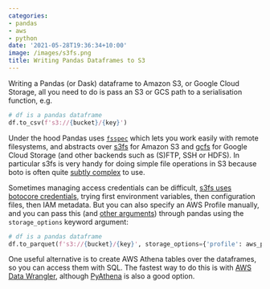 ```yaml
---
categories:
- pandas
- aws
- python
date: '2021-05-28T19:36:34+10:00'
image: /images/s3fs.png
title: Writing Pandas Dataframes to S3
---
```


Writing a Pandas (or Dask) dataframe to Amazon S3, or Google Cloud Storage, all you need to do is pass an S3 or GCS path to a serialisation function, e.g.

```python
# df is a pandas dataframe
df.to_csv(f's3://{bucket}/{key}')
```

Under the hood Pandas uses [`fsspec`](https://filesystem-spec.readthedocs.io/en/latest/) which lets you work easily with remote filesystems, and abstracts over [s3fs](https://s3fs.readthedocs.io/) for Amazon S3 and [gcfs](https://gcsfs.readthedocs.io) for Google Cloud Storage (and other backends such as (S)FTP, SSH or HDFS).
In particular s3fs is very handy for doing simple file operations in S3 because boto is often quite [subtly complex](https://stackoverflow.com/questions/54314563/how-to-get-more-than-1000-objects-from-s3-by-using-list-objects-v2) to use.

Sometimes managing access credentials can be difficult, [s3fs uses botocore credentials](https://s3fs.readthedocs.io/en/latest/#credentials), trying first environment variables, then configuration files, then IAM metadata.
But you can also specify an AWS Profile manually, and you can pass this (and [other arguments](https://s3fs.readthedocs.io/en/latest/api.html#s3fs.core.S3FileSystem)) through pandas using the `storage_options` keyword argument:

```python
# df is a pandas dataframe
df.to_parquet(f's3://{bucket}/{key}', storage_options={'profile': aws_profile}))
```

One useful alternative is to create AWS Athena tables over the dataframes, so you can access them with SQL.
The fastest way to do this is with [AWS Data Wrangler](https://aws-data-wrangler.readthedocs.io/en/stable/tutorials/006%20-%20Amazon%20Athena.html), although [PyAthena](https://github.com/laughingman7743/PyAthena) is also a good option.